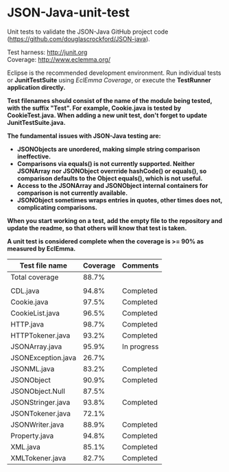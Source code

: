 # JSON-Java-unit-test

Unit tests to validate the JSON-Java GitHub project code (https://github.com/douglascrockford/JSON-java).<br>

Test harness: http://junit.org<br>
Coverage: http://www.eclemma.org/<br>

Eclipse is the recommended development environment.
Run individual tests or <b>JunitTestSuite</b> using *EclEmma Coverage*, or execute the <b>TestRunner<b> application directly.<br>

Test filenames should consist of the name of the module being tested, with the suffix "Test". 
For example, <b>Cookie.java</b> is tested by <b>CookieTest.java</b>.
When adding a new unit test, don't forget to update <b>JunitTestSuite.java</b>.

The fundamental issues with JSON-Java testing are:
* <b>JSONObjects</b> are unordered, making simple string comparison ineffective. 
* Comparisons via **equals()** is not currently supported. Neither <b>JSONArray</b> nor <b>JSONObject</b> overrride <b>hashCode()</b> or <b>equals()</b>, so comparison defaults to the <b>Object</b> equals(), which is not useful.
* Access to the <b>JSONArray</b> and <b>JSONObject</b> internal containers for comparison is not currently available.
* <b>JSONObject</b> sometimes wraps entries in quotes, other times does not, complicating comparisons.

When you start working on a test, add the empty file to the repository and update the readme, so that others will know that test is taken.

A unit test is considered complete when the coverage is >= 90% as measured by EclEmma.

| Test file name  | Coverage | Comments |
| ------------- | ------------- | ---- |
| Total coverage | 88.7% | | | 
| | | | 
| CDL.java | 94.8% | Completed  |
| Cookie.java  | 97.5%   | Completed |
| CookieList.java |96.5% | Completed |
| HTTP.java | 98.7%| Completed | 
| HTTPTokener.java |93.2% |Completed  | 
| JSONArray.java |95.9% | In progress | 
| JSONException.java | 26.7% | |
| JSONML.java | 83.2%| Completed | 
| JSONObject | 90.9% | Completed | 
| JSONObject.Null | 87.5% | | | 
| JSONStringer.java | 93.8%| Completed | 
| JSONTokener.java | 72.1% | | 
| JSONWriter.java | 88.9% | Completed | 
| Property.java  | 94.8%  | Completed |
| XML.java | 85.1% | Completed |
| XMLTokener.java| 82.7%| Completed | 


